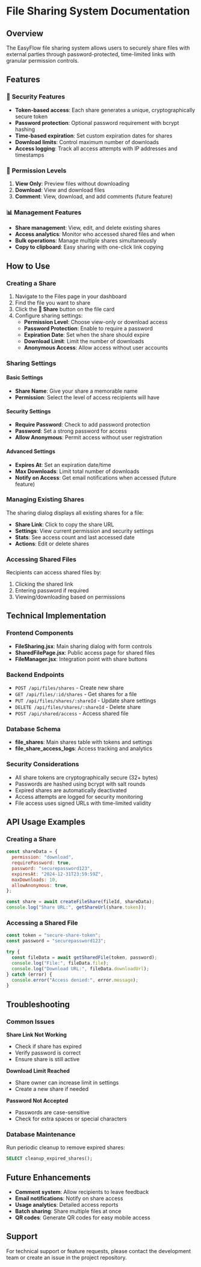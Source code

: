 # File Sharing System Documentation

## Overview

The EasyFlow file sharing system allows users to securely share files with external parties through password-protected, time-limited links with granular permission controls.

## Features

### 🔐 **Security Features**

- **Token-based access**: Each share generates a unique, cryptographically secure token
- **Password protection**: Optional password requirement with bcrypt hashing
- **Time-based expiration**: Set custom expiration dates for shares
- **Download limits**: Control maximum number of downloads
- **Access logging**: Track all access attempts with IP addresses and timestamps

### 👥 **Permission Levels**

1. **View Only**: Preview files without downloading
2. **Download**: View and download files
3. **Comment**: View, download, and add comments (future feature)

### 📊 **Management Features**

- **Share management**: View, edit, and delete existing shares
- **Access analytics**: Monitor who accessed shared files and when
- **Bulk operations**: Manage multiple shares simultaneously
- **Copy to clipboard**: Easy sharing with one-click link copying

## How to Use

### Creating a Share

1. Navigate to the Files page in your dashboard
2. Find the file you want to share
3. Click the **🔗 Share** button on the file card
4. Configure sharing settings:
   - **Permission Level**: Choose view-only or download access
   - **Password Protection**: Enable to require a password
   - **Expiration Date**: Set when the share should expire
   - **Download Limit**: Limit the number of downloads
   - **Anonymous Access**: Allow access without user accounts

### Sharing Settings

#### **Basic Settings**

- **Share Name**: Give your share a memorable name
- **Permission**: Select the level of access recipients will have

#### **Security Settings**

- **Require Password**: Check to add password protection
- **Password**: Set a strong password for access
- **Allow Anonymous**: Permit access without user registration

#### **Advanced Settings**

- **Expires At**: Set an expiration date/time
- **Max Downloads**: Limit total number of downloads
- **Notify on Access**: Get email notifications when accessed (future feature)

### Managing Existing Shares

The sharing dialog displays all existing shares for a file:

- **Share Link**: Click to copy the share URL
- **Settings**: View current permission and security settings
- **Stats**: See access count and last accessed date
- **Actions**: Edit or delete shares

### Accessing Shared Files

Recipients can access shared files by:

1. Clicking the shared link
2. Entering password if required
3. Viewing/downloading based on permissions

## Technical Implementation

### Frontend Components

- **FileSharing.jsx**: Main sharing dialog with form controls
- **SharedFilePage.jsx**: Public access page for shared files
- **FileManager.jsx**: Integration point with share buttons

### Backend Endpoints

- `POST /api/files/shares` - Create new share
- `GET /api/files/:id/shares` - Get shares for a file
- `PUT /api/files/shares/:shareId` - Update share settings
- `DELETE /api/files/shares/:shareId` - Delete share
- `POST /api/shared/access` - Access shared file

### Database Schema

- **file_shares**: Main shares table with tokens and settings
- **file_share_access_logs**: Access tracking and analytics

### Security Considerations

- All share tokens are cryptographically secure (32+ bytes)
- Passwords are hashed using bcrypt with salt rounds
- Expired shares are automatically deactivated
- Access attempts are logged for security monitoring
- File access uses signed URLs with time-limited validity

## API Usage Examples

### Creating a Share

```javascript
const shareData = {
  permission: "download",
  requirePassword: true,
  password: "securepassword123",
  expiresAt: "2024-12-31T23:59:59Z",
  maxDownloads: 10,
  allowAnonymous: true,
};

const share = await createFileShare(fileId, shareData);
console.log("Share URL:", getShareUrl(share.token));
```

### Accessing a Shared File

```javascript
const token = "secure-share-token";
const password = "securepassword123";

try {
  const fileData = await getSharedFile(token, password);
  console.log("File:", fileData.file);
  console.log("Download URL:", fileData.downloadUrl);
} catch (error) {
  console.error("Access denied:", error.message);
}
```

## Troubleshooting

### Common Issues

**Share Link Not Working**

- Check if share has expired
- Verify password is correct
- Ensure share is still active

**Download Limit Reached**

- Share owner can increase limit in settings
- Create a new share if needed

**Password Not Accepted**

- Passwords are case-sensitive
- Check for extra spaces or special characters

### Database Maintenance

Run periodic cleanup to remove expired shares:

```sql
SELECT cleanup_expired_shares();
```

## Future Enhancements

- **Comment system**: Allow recipients to leave feedback
- **Email notifications**: Notify on share access
- **Usage analytics**: Detailed access reports
- **Batch sharing**: Share multiple files at once
- **QR codes**: Generate QR codes for easy mobile access

## Support

For technical support or feature requests, please contact the development team or create an issue in the project repository.
